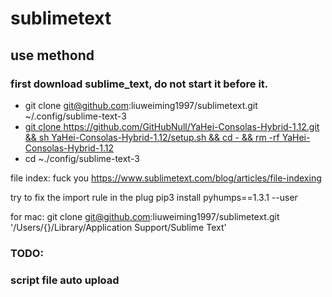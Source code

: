 # sublimetext

## use methond

### first download sublime_text, do not start it before it.

* git clone git@github.com:liuweiming1997/sublimetext.git ~/.config/sublime-text-3
* [git clone https://github.com/GitHubNull/YaHei-Consolas-Hybrid-1.12.git && sh YaHei-Consolas-Hybrid-1.12/setup.sh && cd - && rm -rf YaHei-Consolas-Hybrid-1.12](https://github.com/GitHubNull/YaHei-Consolas-Hybrid-1.12)
* cd ~./config/sublime-text-3

file index: fuck you
  https://www.sublimetext.com/blog/articles/file-indexing

try to fix the import rule in the plug
pip3 install pyhumps==1.3.1 --user

for mac:
git clone git@github.com:liuweiming1997/sublimetext.git '/Users/{}/Library/Application Support/Sublime Text'

### TODO:
### script file auto upload
